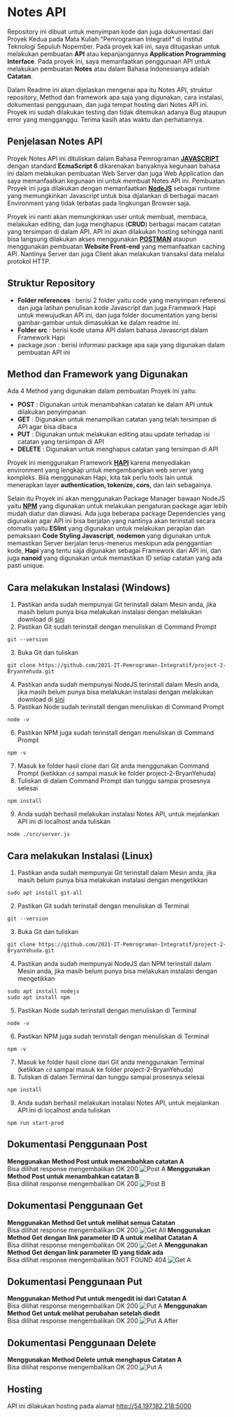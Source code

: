 # Notes API
Repository ini dibuat untuk menyimpan kode dan juga dokumentasi dari Proyek Kedua pada Mata Kuliah "Pemrograman Integratif" di Institut Teknologi Sepuluh Nopember. Pada proyek kali ini, saya ditugaskan untuk melakukan pembuatan **API** atau kepanjangannya **Application Programming Interface**. Pada proyek ini, saya memanfaatkan penggunaan API untuk melakukan pembuatan **Notes** atau dalam Bahasa Indonesianya adalah **Catatan**. 

Dalam Readme ini akan dijelaskan mengenai apa itu Notes API, struktur repository, Method dan framework apa saja yang digunakan, cara instalasi, dokumentasi penggunaan, dan juga tempat hosting dari Notes API ini. Proyek ini sudah dilakukan testing dan tidak ditemukan adanya Bug ataupun error yang mengganggu. Terima kasih atas waktu dan perhatiannya.

## Penjelasan Notes API
Proyek Notes API ini dituliskan dalam Bahasa Pemrograman [**JAVASCRIPT**](https://www.javascript.com/) dengan standard **EcmaScript 6** dikarenakan banyaknya kegunaan bahasa ini dalam melakukan pembuatan Web Server dan juga Web Application dan saya memanfaatkan kegunaan ini untuk membuat Notes API ini. Pembuatan Proyek ini juga dilakukan dengan memanfaatkan [**NodeJS**](https://nodejs.org/en/) sebagai runtime yang memungkinkan Javascript untuk bisa dijalankan di berbagai macam Environment yang tidak terbatas pada lingkungan Browser saja.

Proyek ini nanti akan memungkinkan user untuk membuat, membaca, melakukan editing, dan juga menghapus (**CRUD**) berbagai macam catatan yang tersimpan di dalam API. API ini akan dilakukan hosting sehingga nanti bisa langsung dilakukan akses menggunakan [**POSTMAN**](https://www.postman.com/) ataupun menggunakan pembuatan **Website Front-end** yang memanfaatkan caching API. Nantinya Server dan juga Client akan melakukan transaksi data melalui protokol HTTP.

## Struktur Repository  
- **Folder references** : berisi 2 folder yaitu code yang menyimpan referensi dan juga latihan penulisan kode Javascript dan juga Framework Hapi untuk mewujudkan API ini, dan juga folder documentation yang berisi gambar-gambar untuk dimasukkan ke dalam readme ini.
- **Folder src** : berisi kode utama API dalam bahasa Javascript dalam Framework Hapi
- package.json : berisi informasi package apa saja yang digunakan dalam pembuatan API ini

## Method dan Framework yang Digunakan  
Ada 4 Method yang digunakan dalam pembuatan Proyek ini yaitu:
- **POST** : Digunakan untuk menambahkan catatan ke dalam API untuk dilakukan penyimpanan
- **GET** : Digunakan untuk menampilkan catatan yang telah tersimpan di API agar bisa dibaca
- **PUT** : Digunakan untuk melakukan editing atau update terhadap isi catatan yang tersimpan di API
- **DELETE** : Digunakan untuk menghapus catatan yang tersimpan di API

Proyek ini menggunakan Framework [**HAPI**](https://hapi.dev/) karena menyediakan environment yang lengkap untuk mengembangkan web server yang kompleks. Bila menggunakan Hapi, kita tak perlu tools lain untuk menerapkan layer **authentication, tokenize, cors,** dan lain sebagainya. 

Selain itu Proyek ini akan menggunakan Package Manager bawaan NodeJS yaitu [**NPM**](https://www.npmjs.com/) yang digunakan untuk melakukan pengaturan package agar lebih mudah diatur dan diawasi. Ada juga beberapa package Dependencies yang digunakan agar API ini bisa berjalan yang nantinya akan terinstall secara otomatis yaitu **ESlint** yang digunakan untuk melakukan perapian dan pemaksaan **Code Styling Javascript**, **nodemon** yang digunakan untuk memastikan Server berjalan terus-menerus meskipun ada penggantian kode, **Hapi** yang tentu saja digunakan sebagai Framework dari API ini, dan juga **nanoid** yang digunakan untuk memastikan ID setiap catatan yang ada pasti unique.

## Cara melakukan Instalasi (Windows)
1. Pastikan anda sudah mempunyai Git terinstall dalam Mesin anda, jika masih belum punya bisa melakukan instalasi dengan melakukan download di [sini](https://git-scm.com/)  
2. Pastikan Git sudah terinstall dengan menuliskan di Command Prompt
```shell
git --version
```
3. Buka Git dan tuliskan 
```shell
git clone https://github.com/2021-IT-Pemrograman-Integratif/project-2-BryanYehuda.git
```
4. Pastikan anda sudah mempunyai NodeJS terinstall dalam Mesin anda, jika masih belum punya bisa melakukan instalasi dengan melakukan download di [sini](https://nodejs.org/en/)
5. Pastikan Node sudah terinstall dengan menuliskan di Command Prompt
```shell
node -v
```
6. Pastikan NPM juga sudah terinstall dengan menuliskan di Command Prompt
```shell
npm -v
```
7. Masuk ke folder hasil clone dari Git anda menggunakan Command Prompt (ketikkan `cd` sampai masuk ke folder project-2-BryanYehuda)
8. Tuliskan di dalam Command Prompt dan tunggu sampai prosesnya selesai
```shell
npm install
```
9. Anda sudah berhasil melakukan instalasi Notes API, untuk mejalankan API ini di localhost anda tuliskan
```shell
node ./src/server.js
```

## Cara melakukan Instalasi (Linux)
1. Pastikan anda sudah mempunyai Git terinstall dalam Mesin anda, jika masih belum punya bisa melakukan instalasi dengan mengetikkan  
```shell
sudo apt install git-all
```
2. Pastikan Git sudah terinstall dengan menuliskan di Terminal
```shell
git --version
```
3. Buka Git dan tuliskan 
```shell
git clone https://github.com/2021-IT-Pemrograman-Integratif/project-2-BryanYehuda.git
```
4. Pastikan anda sudah mempunyai NodeJS dan NPM terinstall dalam Mesin anda, jika masih belum punya bisa melakukan instalasi dengan mengetikkan  
```shell
sudo apt install nodejs
sudo apt install npm
```
5. Pastikan Node sudah terinstall dengan menuliskan di Terminal
```shell
node -v
```
6. Pastikan NPM juga sudah terinstall dengan menuliskan di Terminal
```shell
npm -v
```
7. Masuk ke folder hasil clone dari Git anda menggunakan Terminal (ketikkan `cd` sampai masuk ke folder project-2-BryanYehuda)
8. Tuliskan di dalam Terminal dan tunggu sampai prosesnya selesai
```shell
npm install
```
9. Anda sudah berhasil melakukan instalasi Notes API, untuk mejalankan API ini di localhost anda tuliskan
```shell
npm run start-prod
```

## Dokumentasi Penggunaan Post
**Menggunakan Method Post untuk menambahkan catatan A**  
Bisa dilihat response mengembalikan OK 200
![Post A](https://github.com/2021-IT-Pemrograman-Integratif/project-2-BryanYehuda/blob/master/references/documentation/PostA.png)
**Menggunakan Method Post untuk menambahkan catatan B**  
Bisa dilihat response mengembalikan OK 200
![Post B](https://github.com/2021-IT-Pemrograman-Integratif/project-2-BryanYehuda/blob/master/references/documentation/PostB.png)

## Dokumentasi Penggunaan Get
**Menggunakan Method Get untuk melihat semua Catatan**  
Bisa dilihat response mengembalikan OK 200
![Get All](https://github.com/2021-IT-Pemrograman-Integratif/project-2-BryanYehuda/blob/master/references/documentation/GetAll.png)
**Menggunakan Method Get dengan link parameter ID A untuk melihat Catatan A**  
Bisa dilihat response mengembalikan OK 200
![Get A](https://github.com/2021-IT-Pemrograman-Integratif/project-2-BryanYehuda/blob/master/references/documentation/GetA.png)
**Menggunakan Method Get dengan link parameter ID yang tidak ada**  
Bisa dilihat response mengembalikan NOT FOUND 404
![Get A](https://github.com/2021-IT-Pemrograman-Integratif/project-2-BryanYehuda/blob/master/references/documentation/GetTidakAda.png)

## Dokumentasi Penggunaan Put
**Menggunakan Method Put untuk mengedit isi dari Catatan A**  
Bisa dilihat response mengembalikan OK 200
![Put A](https://github.com/2021-IT-Pemrograman-Integratif/project-2-BryanYehuda/blob/master/references/documentation/PutA.png)
**Menggunakan Method Get untuk melihat perubahan setelah diedit**  
Bisa dilihat response mengembalikan OK 200
![Put A After](https://github.com/2021-IT-Pemrograman-Integratif/project-2-BryanYehuda/blob/master/references/documentation/PutAAfter.png)

## Dokumentasi Penggunaan Delete
**Menggunakan Method Delete untuk menghapus Catatan A**  
Bisa dilihat response mengembalikan OK 200
![Put A](https://github.com/2021-IT-Pemrograman-Integratif/project-2-BryanYehuda/blob/master/references/documentation/Delete.png)

## Hosting
API ini dilakukan hosting pada alamat http://54.197.182.218:5000
